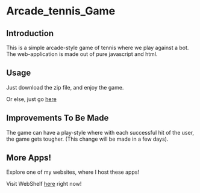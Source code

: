 # Arcade_tennis_Game

## **Introduction**
This is a simple arcade-style game of tennis where we play against a bot. The web-application is made out of pure javascript and html.


## **Usage**
Just download the zip file, and enjoy the game.

Or else, just go <a href="https://rahulrajdixit.github.io/Webshelf/arcade_tennis.html">here</a>


## **Improvements To Be Made**
The game can have a play-style where with each successful hit of the user, the game gets tougher. (This change will be made in a few days).


## **More Apps!**
Explore one of my websites, where I host these apps!

Visit WebShelf <a href="https://rahulrajdixit.github.io/Webshelf">here</a> right now!
